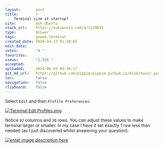 ```yaml
---
layout:       post
title:        >
    Terminal size at startup?
site:         Ask Ubuntu
stack_url:    https://askubuntu.com/q/1229635
type:         Answer
tags:         gnome-terminal
created_date: 2020-04-23 01:50:05
edit_date:    
votes:        "4 "
favorites:    
views:        "2,556 "
accepted:     
uploaded:     2024-06-09 08:36:17
git_md_url:   https://github.com/pippim/pippim.github.io/blob/main/_posts/2020/2020-04-23-Terminal-size-at-startup_.md
toc:          false
navigation:   false
clipboard:    false
---
```


Select `Edit` and then `Profile Preferences`:

[![Terminal Edit Profiles.png][1]][1]

Notice `92` columns and `30` rows. You can adjust these values to make terminal larger or smaller. In my case I have it set exactly 1 row less than needed (as I just discovered whilst answering your question):

[![enter image description here][2]][2]


  [1]: https://i.sstatic.net/apINO.png
  [2]: https://i.sstatic.net/yH0EA.png
